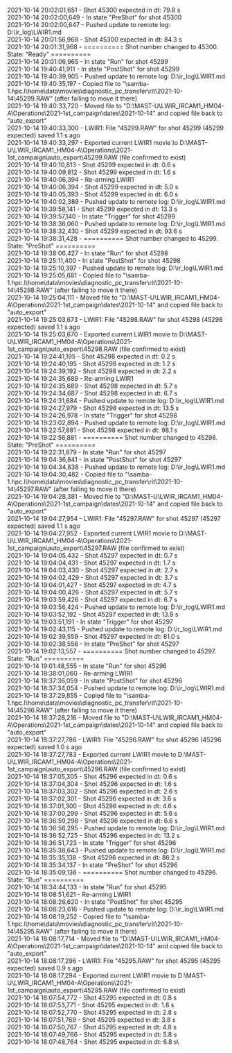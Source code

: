 2021-10-14 20:02:01,651 - Shot 45300 expected in dt: 79.8 s\
2021-10-14 20:02:00,649 - In state "PreShot" for shot 45300\
2021-10-14 20:02:00,647 - Pushed update to remote log: D:\ir_log\LWIR1.md\
2021-10-14 20:01:56,968 - Shot 45300 expected in dt: 84.3 s\
2021-10-14 20:01:31,968 - ========== Shot number changed to 45300. State: "Ready" ==========\
2021-10-14 20:01:06,965 - In state "Run" for shot 45299\
2021-10-14 19:40:41,911 - In state "PostShot" for shot 45299\
2021-10-14 19:40:39,905 - Pushed update to remote log: D:\ir_log\LWIR1.md\
2021-10-14 19:40:35,197 - Copied file to "\\samba-1.hpc.l\home\data\movies\diagnostic_pc_transfer\rit\2021-10-14\45299.RAW" (after failing to move it there)\
2021-10-14 19:40:33,720 - Moved file to "D:\MAST-U\LWIR_IRCAM1_HM04-A\Operations\2021-1st_campaign\dates\2021-10-14" and copied file back to "auto_export"\
2021-10-14 19:40:33,300 - LWIR1: File "45299.RAW" for shot 45299 (45299 expected) saved 1.1 s ago\
2021-10-14 19:40:33,297 - Exported current LWIR1 movie to D:\MAST-U\LWIR_IRCAM1_HM04-A\Operations\2021-1st_campaign\auto_export\45299.RAW (file confirmed to exist)\
2021-10-14 19:40:10,813 - Shot 45299 expected in dt: 0.6 s\
2021-10-14 19:40:09,812 - Shot 45299 expected in dt: 1.6 s\
2021-10-14 19:40:06,394 - Re-arming LWIR1\
2021-10-14 19:40:06,394 - Shot 45299 expected in dt: 5.0 s\
2021-10-14 19:40:05,393 - Shot 45299 expected in dt: 6.0 s\
2021-10-14 19:40:02,389 - Pushed update to remote log: D:\ir_log\LWIR1.md\
2021-10-14 19:39:58,141 - Shot 45299 expected in dt: 13.3 s\
2021-10-14 19:39:57,140 - In state "Trigger" for shot 45299\
2021-10-14 19:38:36,060 - Pushed update to remote log: D:\ir_log\LWIR1.md\
2021-10-14 19:38:32,430 - Shot 45299 expected in dt: 93.6 s\
2021-10-14 19:38:31,428 - ========== Shot number changed to 45299. State: "PreShot" ==========\
2021-10-14 19:38:06,427 - In state "Run" for shot 45298\
2021-10-14 19:25:11,400 - In state "PostShot" for shot 45298\
2021-10-14 19:25:10,397 - Pushed update to remote log: D:\ir_log\LWIR1.md\
2021-10-14 19:25:05,681 - Copied file to "\\samba-1.hpc.l\home\data\movies\diagnostic_pc_transfer\rit\2021-10-14\45298.RAW" (after failing to move it there)\
2021-10-14 19:25:04,111 - Moved file to "D:\MAST-U\LWIR_IRCAM1_HM04-A\Operations\2021-1st_campaign\dates\2021-10-14" and copied file back to "auto_export"\
2021-10-14 19:25:03,673 - LWIR1: File "45298.RAW" for shot 45298 (45298 expected) saved 1.1 s ago\
2021-10-14 19:25:03,670 - Exported current LWIR1 movie to D:\MAST-U\LWIR_IRCAM1_HM04-A\Operations\2021-1st_campaign\auto_export\45298.RAW (file confirmed to exist)\
2021-10-14 19:24:41,195 - Shot 45298 expected in dt: 0.2 s\
2021-10-14 19:24:40,195 - Shot 45298 expected in dt: 1.2 s\
2021-10-14 19:24:39,192 - Shot 45298 expected in dt: 2.2 s\
2021-10-14 19:24:35,689 - Re-arming LWIR1\
2021-10-14 19:24:35,689 - Shot 45298 expected in dt: 5.7 s\
2021-10-14 19:24:34,687 - Shot 45298 expected in dt: 6.7 s\
2021-10-14 19:24:31,684 - Pushed update to remote log: D:\ir_log\LWIR1.md\
2021-10-14 19:24:27,979 - Shot 45298 expected in dt: 13.5 s\
2021-10-14 19:24:26,978 - In state "Trigger" for shot 45298\
2021-10-14 19:23:02,894 - Pushed update to remote log: D:\ir_log\LWIR1.md\
2021-10-14 19:22:57,881 - Shot 45298 expected in dt: 98.1 s\
2021-10-14 19:22:56,881 - ========== Shot number changed to 45298. State: "PreShot" ==========\
2021-10-14 19:22:31,879 - In state "Run" for shot 45297\
2021-10-14 19:04:36,841 - In state "PostShot" for shot 45297\
2021-10-14 19:04:34,838 - Pushed update to remote log: D:\ir_log\LWIR1.md\
2021-10-14 19:04:30,482 - Copied file to "\\samba-1.hpc.l\home\data\movies\diagnostic_pc_transfer\rit\2021-10-14\45297.RAW" (after failing to move it there)\
2021-10-14 19:04:28,381 - Moved file to "D:\MAST-U\LWIR_IRCAM1_HM04-A\Operations\2021-1st_campaign\dates\2021-10-14" and copied file back to "auto_export"\
2021-10-14 19:04:27,954 - LWIR1: File "45297.RAW" for shot 45297 (45297 expected) saved 1.1 s ago\
2021-10-14 19:04:27,952 - Exported current LWIR1 movie to D:\MAST-U\LWIR_IRCAM1_HM04-A\Operations\2021-1st_campaign\auto_export\45297.RAW (file confirmed to exist)\
2021-10-14 19:04:05,432 - Shot 45297 expected in dt: 0.7 s\
2021-10-14 19:04:04,431 - Shot 45297 expected in dt: 1.7 s\
2021-10-14 19:04:03,430 - Shot 45297 expected in dt: 2.7 s\
2021-10-14 19:04:02,429 - Shot 45297 expected in dt: 3.7 s\
2021-10-14 19:04:01,427 - Shot 45297 expected in dt: 4.7 s\
2021-10-14 19:04:00,426 - Shot 45297 expected in dt: 5.7 s\
2021-10-14 19:03:59,426 - Shot 45297 expected in dt: 6.7 s\
2021-10-14 19:03:56,424 - Pushed update to remote log: D:\ir_log\LWIR1.md\
2021-10-14 19:03:52,192 - Shot 45297 expected in dt: 13.9 s\
2021-10-14 19:03:51,191 - In state "Trigger" for shot 45297\
2021-10-14 19:02:43,115 - Pushed update to remote log: D:\ir_log\LWIR1.md\
2021-10-14 19:02:39,559 - Shot 45297 expected in dt: 81.0 s\
2021-10-14 19:02:38,558 - In state "PreShot" for shot 45297\
2021-10-14 19:02:13,557 - ========== Shot number changed to 45297. State: "Run" ==========\
2021-10-14 19:01:48,555 - In state "Run" for shot 45296\
2021-10-14 18:38:01,060 - Re-arming LWIR1\
2021-10-14 18:37:36,059 - In state "PostShot" for shot 45296\
2021-10-14 18:37:34,054 - Pushed update to remote log: D:\ir_log\LWIR1.md\
2021-10-14 18:37:29,855 - Copied file to "\\samba-1.hpc.l\home\data\movies\diagnostic_pc_transfer\rit\2021-10-14\45296.RAW" (after failing to move it there)\
2021-10-14 18:37:28,216 - Moved file to "D:\MAST-U\LWIR_IRCAM1_HM04-A\Operations\2021-1st_campaign\dates\2021-10-14" and copied file back to "auto_export"\
2021-10-14 18:37:27,786 - LWIR1: File "45296.RAW" for shot 45296 (45296 expected) saved 1.0 s ago\
2021-10-14 18:37:27,783 - Exported current LWIR1 movie to D:\MAST-U\LWIR_IRCAM1_HM04-A\Operations\2021-1st_campaign\auto_export\45296.RAW (file confirmed to exist)\
2021-10-14 18:37:05,305 - Shot 45296 expected in dt: 0.6 s\
2021-10-14 18:37:04,304 - Shot 45296 expected in dt: 1.6 s\
2021-10-14 18:37:03,302 - Shot 45296 expected in dt: 2.6 s\
2021-10-14 18:37:02,301 - Shot 45296 expected in dt: 3.6 s\
2021-10-14 18:37:01,300 - Shot 45296 expected in dt: 4.6 s\
2021-10-14 18:37:00,299 - Shot 45296 expected in dt: 5.6 s\
2021-10-14 18:36:59,298 - Shot 45296 expected in dt: 6.6 s\
2021-10-14 18:36:56,295 - Pushed update to remote log: D:\ir_log\LWIR1.md\
2021-10-14 18:36:52,725 - Shot 45296 expected in dt: 13.2 s\
2021-10-14 18:36:51,723 - In state "Trigger" for shot 45296\
2021-10-14 18:35:38,643 - Pushed update to remote log: D:\ir_log\LWIR1.md\
2021-10-14 18:35:35,138 - Shot 45296 expected in dt: 86.2 s\
2021-10-14 18:35:34,137 - In state "PreShot" for shot 45296\
2021-10-14 18:35:09,136 - ========== Shot number changed to 45296. State: "Run" ==========\
2021-10-14 18:34:44,133 - In state "Run" for shot 45295\
2021-10-14 18:08:51,621 - Re-arming LWIR1\
2021-10-14 18:08:26,620 - In state "PostShot" for shot 45295\
2021-10-14 18:08:23,616 - Pushed update to remote log: D:\ir_log\LWIR1.md\
2021-10-14 18:08:19,252 - Copied file to "\\samba-1.hpc.l\home\data\movies\diagnostic_pc_transfer\rit\2021-10-14\45295.RAW" (after failing to move it there)\
2021-10-14 18:08:17,714 - Moved file to "D:\MAST-U\LWIR_IRCAM1_HM04-A\Operations\2021-1st_campaign\dates\2021-10-14" and copied file back to "auto_export"\
2021-10-14 18:08:17,296 - LWIR1: File "45295.RAW" for shot 45295 (45295 expected) saved 0.9 s ago\
2021-10-14 18:08:17,294 - Exported current LWIR1 movie to D:\MAST-U\LWIR_IRCAM1_HM04-A\Operations\2021-1st_campaign\auto_export\45295.RAW (file confirmed to exist)\
2021-10-14 18:07:54,772 - Shot 45295 expected in dt: 0.8 s\
2021-10-14 18:07:53,771 - Shot 45295 expected in dt: 1.8 s\
2021-10-14 18:07:52,770 - Shot 45295 expected in dt: 2.8 s\
2021-10-14 18:07:51,769 - Shot 45295 expected in dt: 3.8 s\
2021-10-14 18:07:50,767 - Shot 45295 expected in dt: 4.8 s\
2021-10-14 18:07:49,766 - Shot 45295 expected in dt: 5.8 s\
2021-10-14 18:07:48,764 - Shot 45295 expected in dt: 6.8 s\
